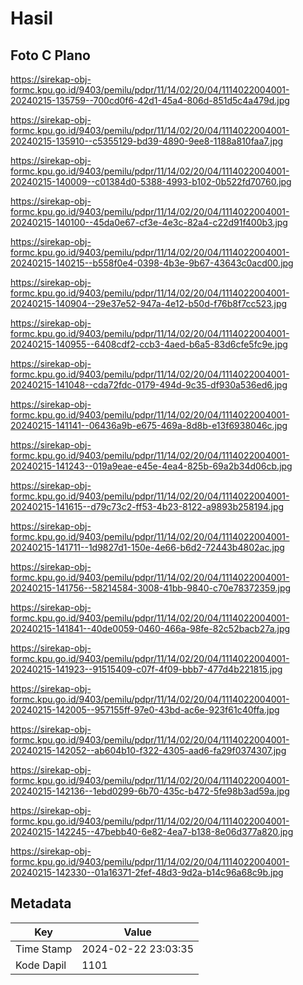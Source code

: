 # Hasil

## Foto C Plano

https://sirekap-obj-formc.kpu.go.id/9403/pemilu/pdpr/11/14/02/20/04/1114022004001-20240215-135759--700cd0f6-42d1-45a4-806d-851d5c4a479d.jpg

https://sirekap-obj-formc.kpu.go.id/9403/pemilu/pdpr/11/14/02/20/04/1114022004001-20240215-135910--c5355129-bd39-4890-9ee8-1188a810faa7.jpg

https://sirekap-obj-formc.kpu.go.id/9403/pemilu/pdpr/11/14/02/20/04/1114022004001-20240215-140009--c01384d0-5388-4993-b102-0b522fd70760.jpg

https://sirekap-obj-formc.kpu.go.id/9403/pemilu/pdpr/11/14/02/20/04/1114022004001-20240215-140100--45da0e67-cf3e-4e3c-82a4-c22d91f400b3.jpg

https://sirekap-obj-formc.kpu.go.id/9403/pemilu/pdpr/11/14/02/20/04/1114022004001-20240215-140215--b558f0e4-0398-4b3e-9b67-43643c0acd00.jpg

https://sirekap-obj-formc.kpu.go.id/9403/pemilu/pdpr/11/14/02/20/04/1114022004001-20240215-140904--29e37e52-947a-4e12-b50d-f76b8f7cc523.jpg

https://sirekap-obj-formc.kpu.go.id/9403/pemilu/pdpr/11/14/02/20/04/1114022004001-20240215-140955--6408cdf2-ccb3-4aed-b6a5-83d6cfe5fc9e.jpg

https://sirekap-obj-formc.kpu.go.id/9403/pemilu/pdpr/11/14/02/20/04/1114022004001-20240215-141048--cda72fdc-0179-494d-9c35-df930a536ed6.jpg

https://sirekap-obj-formc.kpu.go.id/9403/pemilu/pdpr/11/14/02/20/04/1114022004001-20240215-141141--06436a9b-e675-469a-8d8b-e13f6938046c.jpg

https://sirekap-obj-formc.kpu.go.id/9403/pemilu/pdpr/11/14/02/20/04/1114022004001-20240215-141243--019a9eae-e45e-4ea4-825b-69a2b34d06cb.jpg

https://sirekap-obj-formc.kpu.go.id/9403/pemilu/pdpr/11/14/02/20/04/1114022004001-20240215-141615--d79c73c2-ff53-4b23-8122-a9893b258194.jpg

https://sirekap-obj-formc.kpu.go.id/9403/pemilu/pdpr/11/14/02/20/04/1114022004001-20240215-141711--1d9827d1-150e-4e66-b6d2-72443b4802ac.jpg

https://sirekap-obj-formc.kpu.go.id/9403/pemilu/pdpr/11/14/02/20/04/1114022004001-20240215-141756--58214584-3008-41bb-9840-c70e78372359.jpg

https://sirekap-obj-formc.kpu.go.id/9403/pemilu/pdpr/11/14/02/20/04/1114022004001-20240215-141841--40de0059-0460-466a-98fe-82c52bacb27a.jpg

https://sirekap-obj-formc.kpu.go.id/9403/pemilu/pdpr/11/14/02/20/04/1114022004001-20240215-141923--91515409-c07f-4f09-bbb7-477d4b221815.jpg

https://sirekap-obj-formc.kpu.go.id/9403/pemilu/pdpr/11/14/02/20/04/1114022004001-20240215-142005--957155ff-97e0-43bd-ac6e-923f61c40ffa.jpg

https://sirekap-obj-formc.kpu.go.id/9403/pemilu/pdpr/11/14/02/20/04/1114022004001-20240215-142052--ab604b10-f322-4305-aad6-fa29f0374307.jpg

https://sirekap-obj-formc.kpu.go.id/9403/pemilu/pdpr/11/14/02/20/04/1114022004001-20240215-142136--1ebd0299-6b70-435c-b472-5fe98b3ad59a.jpg

https://sirekap-obj-formc.kpu.go.id/9403/pemilu/pdpr/11/14/02/20/04/1114022004001-20240215-142245--47bebb40-6e82-4ea7-b138-8e06d377a820.jpg

https://sirekap-obj-formc.kpu.go.id/9403/pemilu/pdpr/11/14/02/20/04/1114022004001-20240215-142330--01a16371-2fef-48d3-9d2a-b14c96a68c9b.jpg


## Metadata

| Key        | Value               |
| ---------- | ------------------- |
| Time Stamp | 2024-02-22 23:03:35 |
| Kode Dapil | 1101                |



